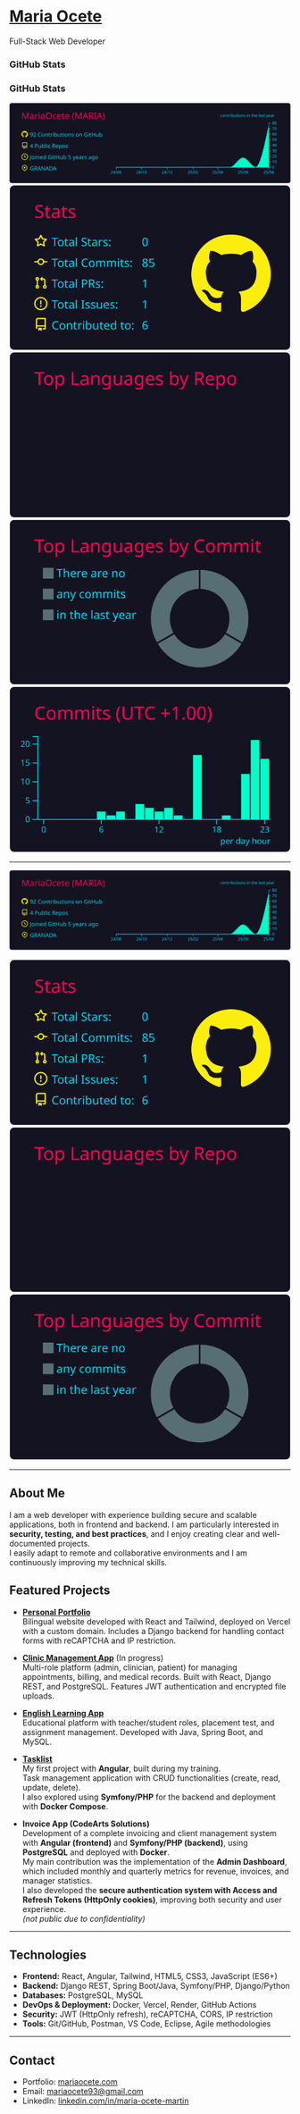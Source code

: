 
# [Maria Ocete](https://mariaocete.com/)  


Full-Stack Web Developer  
### GitHub Stats

### GitHub Stats

![Profile Details](./profile-summary-card-output/2077/0-profile-details.svg)
![Stats](./profile-summary-card-output/2077/3-stats.svg)
![Top Languages by Repo](./profile-summary-card-output/2077/1-repos-per-language.svg)
![Top Languages by Commit](./profile-summary-card-output/2077/2-most-commit-language.svg)
![Commits (UTC+1)](./profile-summary-card-output/2077/4-productive-time.svg)

----

<p align="center">
  <img src="https://raw.githubusercontent.com/MariaOcete/MariaOcete/main/profile-summary-card-output/2077/0-profile-details.svg" alt="Profile Details" />
</p>

<p align="center">
  <img src="https://raw.githubusercontent.com/MariaOcete/MariaOcete/main/profile-summary-card-output/2077/3-stats.svg" alt="GitHub Stats" />
  <img src="https://raw.githubusercontent.com/MariaOcete/MariaOcete/main/profile-summary-card-output/2077/1-repos-per-language.svg" alt="Top Languages by Repo" />
  <img src="https://raw.githubusercontent.com/MariaOcete/MariaOcete/main/profile-summary-card-output/2077/2-most-commit-language.svg" alt="Top Languages by Commit" />
</p>


---

## About Me
I am a web developer with experience building secure and scalable applications, both in frontend and backend. I am particularly interested in **security, testing, and best practices**, and I enjoy creating clear and well-documented projects.  
I easily adapt to remote and collaborative environments and I am continuously improving my technical skills.  

## Featured Projects

- **[Personal Portfolio](https://github.com/MariaOcete/Portfolio-readme)**  
  Bilingual website developed with React and Tailwind, deployed on Vercel with a custom domain. Includes a Django backend for handling contact forms with reCAPTCHA and IP restriction.  

- **[Clinic Management App](https://github.com/MariaOcete/clinics-app)**  (In progress)  
  Multi-role platform (admin, clinician, patient) for managing appointments, billing, and medical records. Built with React, Django REST, and PostgreSQL. Features JWT authentication and encrypted file uploads.  

- **[English Learning App](https://github.com/MariaOcete/english_web-readme/blob/main/README.md)**  
  Educational platform with teacher/student roles, placement test, and assignment management. Developed with Java, Spring Boot, and MySQL.  

- **[Tasklist](https://github.com/MariaOcete/TaskList)**  
  My first project with **Angular**, built during my training.  
  Task management application with CRUD functionalities (create, read, update, delete).  
  I also explored using **Symfony/PHP** for the backend and deployment with **Docker Compose**.  

- **Invoice App (CodeArts Solutions)**  
  Development of a complete invoicing and client management system with **Angular (frontend)** and **Symfony/PHP (backend)**, using **PostgreSQL** and deployed with **Docker**.  
  My main contribution was the implementation of the **Admin Dashboard**, which included monthly and quarterly metrics for revenue, invoices, and manager statistics.  
  I also developed the **secure authentication system with Access and Refresh Tokens (HttpOnly cookies)**, improving both security and user experience.  
  *(not public due to confidentiality)*  

---

## Technologies

- **Frontend:** React, Angular, Tailwind, HTML5, CSS3, JavaScript (ES6+)  
- **Backend:** Django REST, Spring Boot/Java, Symfony/PHP, Django/Python  
- **Databases:** PostgreSQL, MySQL  
- **DevOps & Deployment:** Docker, Vercel, Render, GitHub Actions  
- **Security:** JWT (HttpOnly refresh), reCAPTCHA, CORS, IP restriction  
- **Tools:** Git/GitHub, Postman, VS Code, Eclipse, Agile methodologies  

---

## Contact
- Portfolio: [mariaocete.com](https://mariaocete.com/)
- Email: mariaocete93@gmail.com  
- LinkedIn: [linkedin.com/in/maria-ocete-martin](https://www.linkedin.com/in/maria-ocete-martin/)  


